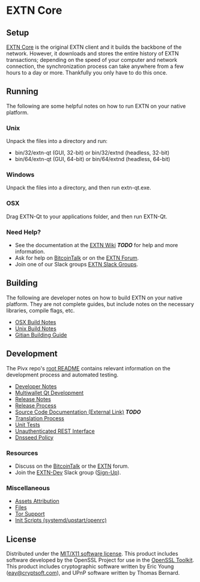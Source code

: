 EXTN Core
=====================

Setup
---------------------
[EXTN Core](http://extn.org/wallet) is the original EXTN client and it builds the backbone of the network. However, it downloads and stores the entire history of EXTN transactions; depending on the speed of your computer and network connection, the synchronization process can take anywhere from a few hours to a day or more. Thankfully you only have to do this once.

Running
---------------------
The following are some helpful notes on how to run EXTN on your native platform.

### Unix

Unpack the files into a directory and run:

- bin/32/extn-qt (GUI, 32-bit) or bin/32/extnd (headless, 32-bit)
- bin/64/extn-qt (GUI, 64-bit) or bin/64/extnd (headless, 64-bit)

### Windows

Unpack the files into a directory, and then run extn-qt.exe.

### OSX

Drag EXTN-Qt to your applications folder, and then run EXTN-Qt.

### Need Help?

* See the documentation at the [EXTN Wiki](https://en.bitcoin.it/wiki/Main_Page) ***TODO***
for help and more information.
* Ask for help on [BitcoinTalk](https://bitcointalk.org/index.php?topic=1262920.0) or on the [EXTN Forum](http://forum.extn.org/).
* Join one of our Slack groups [EXTN Slack Groups](https://extn.org/slack-logins/).

Building
---------------------
The following are developer notes on how to build EXTN on your native platform. They are not complete guides, but include notes on the necessary libraries, compile flags, etc.

- [OSX Build Notes](build-osx.md)
- [Unix Build Notes](build-unix.md)
- [Gitian Building Guide](gitian-building.md)

Development
---------------------
The Pivx repo's [root README](https://github.com/EXTN-Project/EXTN/blob/master/README.md) contains relevant information on the development process and automated testing.

- [Developer Notes](developer-notes.md)
- [Multiwallet Qt Development](multiwallet-qt.md)
- [Release Notes](release-notes.md)
- [Release Process](release-process.md)
- [Source Code Documentation (External Link)](https://dev.visucore.com/bitcoin/doxygen/) ***TODO***
- [Translation Process](translation_process.md)
- [Unit Tests](unit-tests.md)
- [Unauthenticated REST Interface](REST-interface.md)
- [Dnsseed Policy](dnsseed-policy.md)

### Resources

* Discuss on the [BitcoinTalk](https://bitcointalk.org/index.php?topic=1262920.0) or the [EXTN](http://forum.extn.org/) forum.
* Join the [EXTN-Dev](https://extn-dev.slack.com/) Slack group ([Sign-Up](https://extn-dev.herokuapp.com/)).

### Miscellaneous
- [Assets Attribution](assets-attribution.md)
- [Files](files.md)
- [Tor Support](tor.md)
- [Init Scripts (systemd/upstart/openrc)](init.md)

License
---------------------
Distributed under the [MIT/X11 software license](http://www.opensource.org/licenses/mit-license.php).
This product includes software developed by the OpenSSL Project for use in the [OpenSSL Toolkit](https://www.openssl.org/). This product includes
cryptographic software written by Eric Young ([eay@cryptsoft.com](mailto:eay@cryptsoft.com)), and UPnP software written by Thomas Bernard.
